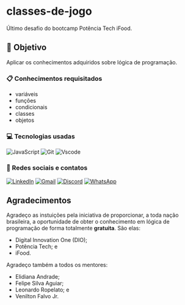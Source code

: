 # classes-de-jogo
Último desafio do bootcamp Potência Tech iFood.

## 🎯 Objetivo 
Aplicar os conhecimentos adquiridos sobre lógica de programação.

### 📋 Conhecimentos requisitados
* variáveis
* funções
* condicionais
* classes
* objetos   

### 💻 Tecnologias usadas
![JavaScript](https://img.shields.io/badge/JavaScript-F7DF1E?style=for-the-badge&logo=javascript&logoColor=black)
![Git](https://img.shields.io/badge/GIT-E44C30?style=for-the-badge&logo=git&logoColor=white)
![Vscode](https://img.shields.io/badge/Vscode-007ACC?style=for-the-badge&logo=visual-studio-code&logoColor=white)

### 📱 Redes sociais e contatos
[![LinkedIn](https://img.shields.io/badge/LinkedIn-0077B5?style=for-the-badge&logo=linkedin&logoColor=white)](https://www.linkedin.com/in/https://www.linkedin.com/in/feh-lipe-dev/)
[![Gmail](https://img.shields.io/badge/Gmail-333333?style=for-the-badge&logo=gmail&logoColor=red)](mailto:felipe.cleia05@gmail.com)
[![Discord](https://img.shields.io/badge/Discord-7289DA?style=for-the-badge&logo=discord&logoColor=white)](https://https://discord.com/channels/@felipegoncalves7392/)
	[![WhatsApp](https://img.shields.io/badge/WhatsApp-25D366?style=for-the-badge&logo=whatsapp&logoColor=white)](https://wa.me/5547988217528)

## Agradecimentos
Agradeço as instuições pela iniciativa de proporcionar, a toda nação brasileira, a oportunidade de obter o conhecimento em lógica de programação de forma totalmente **gratuita**.
São elas:
* Digital Innovation One (DIO);
* Potência Tech; e
* iFood.

Agradeço também a todos os mentores:
* Elidiana Andrade;
* Felipe Silva Aguiar;
* Leonardo Ropelato; e
* Venilton Falvo Jr.